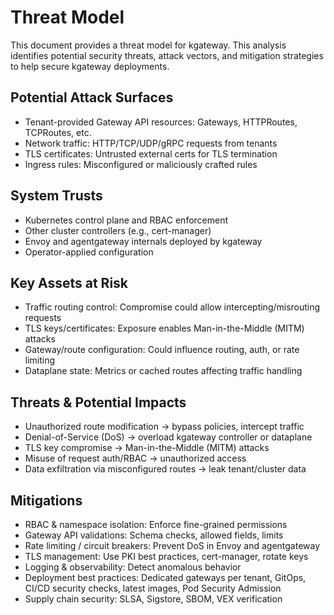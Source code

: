# Threat Model

This document provides a threat model for kgateway. This analysis identifies potential security threats, attack vectors, and mitigation strategies to help secure kgateway deployments.

## Potential Attack Surfaces

* Tenant-provided Gateway API resources: Gateways, HTTPRoutes, TCPRoutes, etc.
* Network traffic: HTTP/TCP/UDP/gRPC requests from tenants
* TLS certificates: Untrusted external certs for TLS termination
* Ingress rules: Misconfigured or maliciously crafted rules

## System Trusts

* Kubernetes control plane and RBAC enforcement
* Other cluster controllers (e.g., cert-manager)
* Envoy and agentgateway internals deployed by kgateway
* Operator-applied configuration

## Key Assets at Risk

* Traffic routing control: Compromise could allow intercepting/misrouting requests
* TLS keys/certificates: Exposure enables Man-in-the-Middle (MITM) attacks
* Gateway/route configuration: Could influence routing, auth, or rate limiting
* Dataplane state: Metrics or cached routes affecting traffic handling

## Threats & Potential Impacts

* Unauthorized route modification → bypass policies, intercept traffic
* Denial-of-Service (DoS) → overload kgateway controller or dataplane
* TLS key compromise → Man-in-the-Middle (MITM) attacks
* Misuse of request auth/RBAC → unauthorized access
* Data exfiltration via misconfigured routes → leak tenant/cluster data

## Mitigations

* RBAC & namespace isolation: Enforce fine-grained permissions
* Gateway API validations: Schema checks, allowed fields, limits
* Rate limiting / circuit breakers: Prevent DoS in Envoy and agentgateway
* TLS management: Use PKI best practices, cert-manager, rotate keys
* Logging & observability: Detect anomalous behavior
* Deployment best practices: Dedicated gateways per tenant, GitOps, CI/CD security checks, latest images, Pod Security Admission
* Supply chain security: SLSA, Sigstore, SBOM, VEX verification